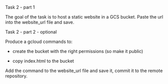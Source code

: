 Task 2 - part 1

The goal of the task is to host a static website in a GCS bucket. 
Paste the url into the website_url file and save.

Task 2 - part 2 - optional 

Produce a gcloud commands to:

- create the bucket with the right permissions (so make it public)

- copy index.html to the bucket

Add the command to the website_url file and save it, commit it to the remote repository.
